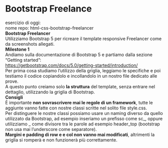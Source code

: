 Bootstrap Freelance
===
esercizio di oggi:  
nome repo: html-css-bootstrap-freelancer  
**Bootstrap Freelancer**  
Utilizziamo Bootstrap 5 per ricreare il template responsive Freelancer come da screenshots allegati.  
**Milestone 1**  
Andiamo sulla documentazione di Bootstrap 5 e partiamo dalla sezione “Getting started”:  
https://getbootstrap.com/docs/5.0/getting-started/introduction/  
Per prima cosa studiamo l’utilizzo della griglia, leggiamo le specifiche e poi testiamo il codice copiandolo e incollandolo in un nostro file dedicato alle prove.  
A questo punto creiamo solo **la struttura** del template, senza entrare nel dettaglio, utilizzando la griglia di Bootstrap.  
**Consigli**  
È importante **non sovrascrivere mai le regole di un framework**, tutte le aggiunte vanno fatte con nostre classi scritte nel solito file style.css.  
Per distinguere le nostre classi possiamo usare un naming diverso da quello utilizzato da Bootstrap, ad esempio inseriamo un prefisso come sc_, oppure utilizziamo _ come divisore tra le parole ad esempio header_top (bootstrap non usa mai l’underscore come separatore).  
**Margini e padding di row e e col non vanno mai modificati**, altrimenti la griglia si romperà e non funzionerà più correttamente.  
